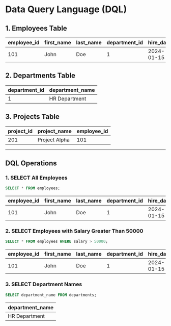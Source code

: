 # Data Query Language (DQL)

## 1. Employees Table

| **employee_id** | **first_name** | **last_name** | **department_id** | **hire_date** | **salary** |
|------------------|----------------|----------------|--------------------|----------------|------------|
| 101              | John           | Doe            | 1                  | 2024-01-15     | 55000.00   |

## 2. Departments Table

| **department_id** | **department_name** |
|--------------------|---------------------|
| 1                  | HR Department       |

## 3. Projects Table

| **project_id** | **project_name** | **employee_id** |
|-----------------|------------------|------------------|
| 201             | Project Alpha    | 101              |

---

## DQL Operations

### 1. SELECT All Employees

```sql
SELECT * FROM employees;
```

| **employee_id** | **first_name** | **last_name** | **department_id** | **hire_date** | **salary** |
|------------------|----------------|----------------|--------------------|----------------|------------|
| 101              | John           | Doe            | 1                  | 2024-01-15     | 55000.00   |

### 2. SELECT Employees with Salary Greater Than 50000

```sql
SELECT * FROM employees WHERE salary > 50000;
```

| **employee_id** | **first_name** | **last_name** | **department_id** | **hire_date** | **salary** |
|------------------|----------------|----------------|--------------------|----------------|------------|
| 101              | John           | Doe            | 1                  | 2024-01-15     | 55000.00   |


### 3. SELECT Department Names
```sql
SELECT department_name FROM departments;
```

| **department_name** |
|---------------------|
| HR Department       |

